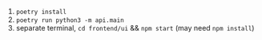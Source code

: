 1. `poetry install`
1. `poetry run python3 -m api.main`
1. separate terminal, `cd frontend/ui` && `npm start` (may need `npm install`)
